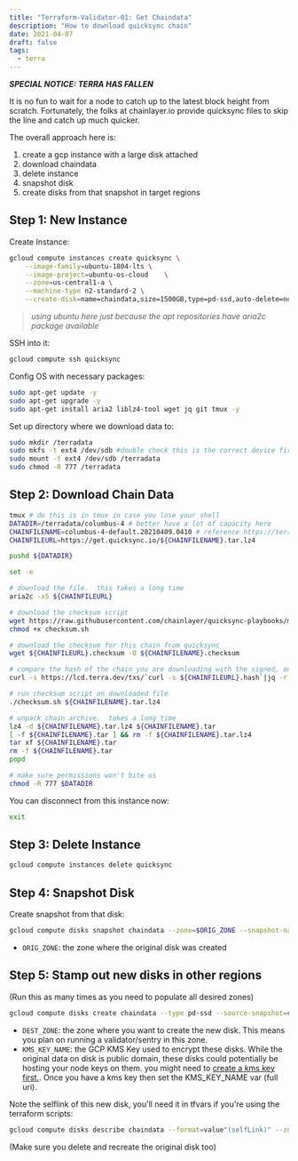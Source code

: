 ```yaml
---
title: "Terraform-Validator-01: Get Chaindata"
description: "How to download quicksync chain"
date: 2021-04-07
draft: false
tags:
  - terra
---
```


***SPECIAL NOTICE:  TERRA HAS FALLEN***

It is no fun to wait for a node to catch up to the latest block height from scratch.  Fortunately, the folks at chainlayer.io provide quicksync files to skip the line and catch up much quicker.

The overall approach here is:
1. create a gcp instance with a large disk attached
2. download chaindata
3. delete instance
4. snapshot disk
5. create disks from that snapshot in target regions

## Step 1: New Instance  

Create Instance:
```bash
gcloud compute instances create quicksync \
	--image-family=ubuntu-1804-lts \
	--image-project=ubuntu-os-cloud    \
	--zone=us-central1-a \
	--machine-type n2-standard-2 \
	--create-disk=name=chaindata,size=1500GB,type=pd-ssd,auto-delete=no
```
> *using ubuntu here just because the apt repositories have aria2c package available*

SSH into it:
```bash
gcloud compute ssh quicksync
```
Config OS with necessary packages:
```bash
sudo apt-get update -y
sudo apt-get upgrade -y
sudo apt-get install aria2 liblz4-tool wget jq git tmux -y
```
Set up directory where we download data to:
```bash
sudo mkdir /terradata
sudo mkfs -t ext4 /dev/sdb #double check this is the correct device first with `lsblk` command
sudo mount -t ext4 /dev/sdb /terradata
sudo chmod -R 777 /terradata
```

## Step 2: Download Chain Data
```bash
tmux # do this is in tmux in case you lose your shell
DATADIR=/terradata/columbus-4 # better have a lot of capacity here
CHAINFILENAME=columbus-4-default.20210409.0410 # reference https://terra.quicksync.io/# to find latest file for you
CHAINFILEURL=https://get.quicksync.io/${CHAINFILENAME}.tar.lz4 

pushd ${DATADIR}

set -e 

# download the file.  this takes a long time
aria2c -x5 ${CHAINFILEURL} 

# download the checksum script
wget https://raw.githubusercontent.com/chainlayer/quicksync-playbooks/master/roles/quicksync/files/checksum.sh -O checksum.sh
chmod +x checksum.sh

# download the checksum for this chain from quicksync
wget ${CHAINFILEURL}.checksum -O ${CHAINFILENAME}.checksum

# compare the hash of the chain you are downloading with the signed, onchain value that has been saved (I think?)
curl -s https://lcd.terra.dev/txs/`curl -s ${CHAINFILEURL}.hash`|jq -r '.tx.value.memo'|sha512sum -c

# run checksum script on downloaded file
./checksum.sh ${CHAINFILENAME}.tar.lz4

# unpack chain archive.  takes a long time
lz4 -d ${CHAINFILENAME}.tar.lz4 ${CHAINFILENAME}.tar
[ -f ${CHAINFILENAME}.tar ] && rm -f ${CHAINFILENAME}.tar.lz4
tar xf ${CHAINFILENAME}.tar 
rm -f ${CHAINFILENAME}.tar
popd

# make sure permissions won't bite us
chmod -R 777 $DATADIR
```
You can disconnect from this instance now:
```bash
exit
```

## Step 3: Delete Instance
```bash
gcloud compute instances delete quicksync 
```


## Step 4: Snapshot Disk

Create snapshot from that disk:
```bash
gcloud compute disks snapshot chaindata --zone=$ORIG_ZONE --snapshot-names=chaindata-snapshot 
```
* `ORIG_ZONE`: the zone where the original disk was created

## Step 5: Stamp out new disks in other regions

(Run this as many times as you need to populate all desired zones)  

```bash
gcloud compute disks create chaindata --type pd-ssd --source-snapshot=chaindata-snapshot --zone=$DEST_ZONE --kms-key=$KMS_KEY_NAME
```
* `DEST_ZONE`: the zone where you want to create the new disk.  This means you plan on running a validator/sentry in this zone.  
* `KMS_KEY_NAME`: the GCP KMS Key used to encrypt these disks.  While the original data on disk is public domain, these disks could potentially be hosting your node keys on them.  you might need to [create a kms key first.](./appendix-create-kms-key.md).  Once you have a kms key then set the KMS_KEY_NAME var (full uri). 

Note the selflink of this new disk, you'll need it in tfvars if you're using the terraform scripts:
```bash
gcloud compute disks describe chaindata --format=value"(selfLink)" --zone $DEST_ZONE
```

(Make sure you delete and recreate the original disk too)


